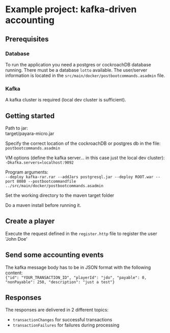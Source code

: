 # Example project: kafka-driven accounting

## Prerequisites
### Database
To run the application you need a postgres or cockroachDB database running.
There must be a database `lotto` available. The user/server information is located in the `src/main/docker/postbootcommands.asadmin` file.

### Kafka
A kafka cluster is required (local dev cluster is sufficient). 

## Getting started

Path to jar:  
target/payara-micro.jar

Specify the correct location of the cockroachDB or postgres db in the file:  
`postbootcommands.asadmin`

VM options (define the kafka server... in this case just the local dev cluster):  
`-Dkafka.servers=localhost:9092`

Program arguments:  
`--deploy kafka-rar.rar --addJars postgresql.jar --deploy ROOT.war --port 8080 --postbootcommandfile ../src/main/docker/postbootcommands.asadmin`

Set the working directory to the maven target folder

Do a maven install before running it.

## Create a player

Execute the request defined in the `register.http` file to register the user 'John Doe'

## Send some accounting events

The kafka message body has to be in JSON format with the following content:  
`{"id": "YOUR_TRANSACTION_ID", "playerId": "jdo", "payable": 0, "nonPayable": 250, "description": "just a test"}`

## Responses

The responses are delivered in 2 different topics:
- `transactionChanges` for successful transactions
- `transactionFailures` for failures during processing

